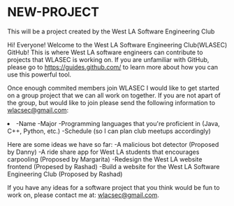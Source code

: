 # NEW-PROJECT
This will be a project created by the West LA Software Engineering Club

Hi! Everyone! Welcome to the  West LA Software Engineering Club(WLASEC) GitHub! This is where West LA software engineers can contribute to projects that WLASEC is working on. If you are unfamiliar with GitHub, please go to https://guides.github.com/ to learn more about how you can use this powerful tool. 

Once enough commited members join WLASEC I would like to get started on a group project that we can all work on together. If you are not apart of the group, but would like to join please send the following information to wlacsec@gmail.com:
<li>
-Name 
-Major
-Programming languages that you're proficient in (Java, C++, Python, etc.)
-Schedule (so I can plan club meetups accordingly)
  </li>

Here are some ideas we have so far:
-A malicious bot detector (Proposed by Danny)
-A ride share app for West LA students that encourages carpooling (Proposed by Margarita)
-Redesign the West LA website frontend (Propesed by Rashad) 
-Build a website for the West LA Software Engineering Club (Proposed by Rashad)

If you have any ideas for a software project that you think would be fun to work on, please contact me at: wlacsec@gmail.com.
